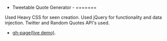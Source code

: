- Tweetable Quote Generator -
=======
  
Used Heavy CSS for seen creation. Used jQuery for functionality and data injection. Twitter and Random Quotes API's used.  
  * [gh-page(live demo)](http://TrevorTuchten.github.io/freeCodeCampProjects/codeCampQuoteGen/).